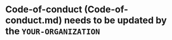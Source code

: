 # **Code-of-conduct (Code-of-conduct.md)** needs to be updated by the **`YOUR-ORGANIZATION`**

<!--
## Our Pledge
## Our Standards
## Our Responsibilities
## Scope
## Enforcement
## Attribution

-->

<!-- Definitions/Links -->

<!-- External Based -->

[cs]: https://codesandbox.io
[rubberduck]: https://rubberduckdebugging.com
[understanding-good-commit-message]: https://chris.beams.io/posts/git-commit
[xy]: https://meta.stackexchange.com/questions/66377/what-is-the-xy-problem/66378#66378
[minimal, reproducible example]: https://stackoverflow.com/help/minimal-reproducible-example
[steps-to-contribute]: https://www.dataschool.io/how-to-contribute-on-github/#gettingstarted

<!-- Repo Based -->

[author]: https://YOUR-Domain.com
[repo]: https://github.com/YOUR-ORGANIZATION/YOUR-REPO

[wiki]: [repo]/wiki
[discussions]: [repo]/discussions
[curr-branch]: [repo]/blob/main
[.github]: [curr-branch]/.github

[license]: [.github]/LICENSE
[support-docs]: [.github]/Support.md
[code-of-conduct]: [.github]/Code-of-conduct.md
[contributing-guide]: [.github]/Contributing.md

<!-- [ideas]: https://github.com/YOUR-ORGANIZATION/ideas -->

[search-github-issues]: https://github.com/type=Issues&search?q=user%3AYOUR-ORGANIZATION
[issues]: https://github.com/YOUR-ORGANIZATION/YOUR-REPO/issues
[reporting-issues]: [issues]/new

<!-- Definitions/Links END -->
